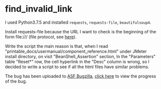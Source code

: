 # find_invalid_link

I used Python3.7.5 and installed `requests`, `requests-file`, `beautifulsoup4`.

Install requests-file because the URL I want to check is the beginning of the form file:/// 
(file protocol, see [here](https://tools.ietf.org/html/rfc8089)).

Write the script the main reason is that, when I read "printable_docs/usermanual/component_reference.html" under JMeter install directory, on visit "BeanShell_Assertion" section, In the "Parameters" table "Reset*" row, the cell hyperlink in the "Desc" column is wrong, so I decided to write a script to see if all the html files have similar problems.

The bug has been uploaded to [ASF Bugzilla](https://bz.apache.org/bugzilla/), [click here](https://bz.apache.org/bugzilla/show_bug.cgi?id=64302) to view the progress of the bug.
